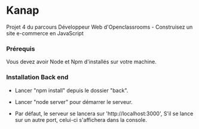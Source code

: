 # Kanap 

Projet 4 du parcours Développeur Web d'Openclassrooms - Construisez un site e-commerce en JavaScript

### Prérequis ###

Vous devez avoir Node et Npm d'installés sur votre machine.

### Installation Back end ###

- Lancer "npm install" depuis le dossier "back".

- Lancer "node server" pour démarrer le serveur. 

- Par défaut, le serveur se lancera sur 'http://localhost:3000', S'il se lance sur un autre port, celui-ci s'affichera dans la console.
